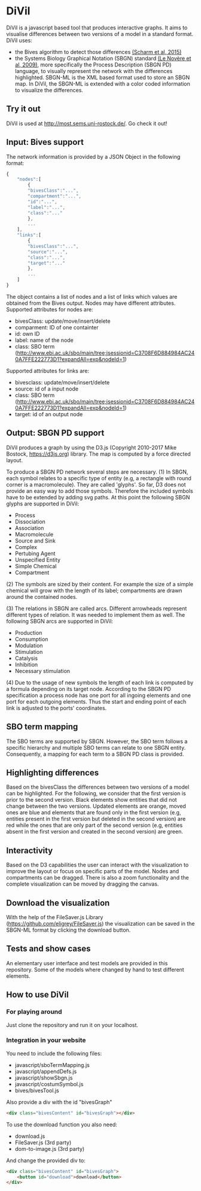 # DiVil
DiVil is a javascript based tool that produces interactive graphs. It aims to visualise differences between two versions of a model in a standard format. 
DiVil uses:
 * the Bives algorithm to detect those differences [(Scharm et al, 2015)](https://doi.org/10.1093/bioinformatics/btv484)
 * the Systems Biology Graphical Notation (SBGN) standard [(Le Novère et al, 2009)](http://dx.doi.org/10.1038/nbt.1558), more specifically the Process Description (SBGN PD) language, to visually represent the network with the differences highlighted.
SBGN-ML is the XML based format used to store an SBGN map. In DiVil, the SBGN-ML is extended with a color coded information to visualize the differences.

## Try it out
DiVil is used at http://most.sems.uni-rostock.de/. Go check it out!

## Input: Bives support
The network information is provided by a JSON Object in the following format:

```js
{
	"nodes":[
		{
		"bivesClass":"...",
		"compartment":"...",
		"id":"...",
		"label":"...",
		"class":"..."
		},
		...
	],
	"links":[
		{
		"bivesClass":"...",
		"source":"...",
		"class":"...",
		"target":"..."
		},
		...
	]
}
```

The object contains a list of nodes and a list of links which values are obtained from the Bives output. Nodes may have different attributes.
Supported attributes for nodes are:
* bivesClass: update/move/insert/delete
* comparment: ID of one containter
* id: own ID
* label: name of the node
* class: SBO term (http://www.ebi.ac.uk/sbo/main/tree;jsessionid=C3708F6D884984AC240A7FFE222773D1?expandAll=exp&nodeId=1)

Supported attributes for links are:
* bivesclass: update/move/insert/delete
* source: id of a input node
* class: SBO term (http://www.ebi.ac.uk/sbo/main/tree;jsessionid=C3708F6D884984AC240A7FFE222773D1?expandAll=exp&nodeId=1)
* target: id of an output node


## Output: SBGN PD support
DiVil produces a graph by using the D3.js (Copyright 2010-2017 Mike Bostock, https://d3js.org) library.
The map is computed by a force directed layout.

To produce a SBGN PD network several steps are necessary.
(1) In SBGN, each symbol relates to a specific type of entity (e.g, a rectangle with round corner is a macromolecule). They are called 'glyphs'. So far, D3 does not provide an easy way to add those symbols. Therefore the included symbols have to be extended by adding svg paths.
At this point the following SBGN glyphs are supported in DiVil:
* Process
* Dissociation
* Association
* Macromolecule
* Source and Sink
* Complex
* Pertubing Agent
* Unspecified Entity
* Simple Chemical
* Compartment
	
(2) The symbols are sized by their content. For example the size of a simple chemical will grow with the length of its label; compartments are drawn around the contained nodes.

(3) The relations in SBGN are called arcs. Different arrowheads represent different types of relation. It was needed to implement them as well.
The following SBGN arcs are supported in DiVil:
* Production
* Consumption
* Modulation
* Stimulation
* Catalysis
* Inhibition
* Necessary stimulation

(4) Due to the usage of new symbols the length of each link is computed by a formula depending on its target node.
According to the SBGN PD specification a process node has one port for all ingoing elements and one port for each outgoing elements. Thus the start and ending point of each link is adjusted to the ports' coordinates.

## SBO term mapping
The SBO terms are supported by SBGN. However, the SBO term follows a specific hierarchy and multiple SBO terms can relate to one SBGN entity. Consequently, a mapping for each term to a SBGN PD class is provided.

## Highlighting differences
Based on the bivesClass the differences between two versions of a model can be highlighted.
For the following, we consider that the first version is prior to the second version.
Black elements show entities that did not change between the two versions. Updated elements are orange, moved ones are blue and elements that are found only in the first version (e.g, entities present in the first version but deleted in the second version) are red while the ones that are only part of the second version (e.g, entities absent in the first version and created in the second version) are green.


## Interactivity
Based on the D3 capabilities the user can interact with the visualization to improve the layout or focus on specific parts of the model.
Nodes and compartments can be dragged. There is also a zoom functionality and the complete visualization can be moved by dragging the canvas.

## Download the visualization
With the help of the FileSaver.js Library (https://github.com/eligrey/FileSaver.js) the visualization can be saved in the SBGN-ML format by clicking the download button.

## Tests and show cases
An elementary user interface and test models are provided in this repository. Some of the models where changed by hand to test different elements.

## How to use DiVil
### For playing around
Just clone the repository and run it on your localhost.

### Integration in your website
You need to include the following files:
* javascript/sboTermMapping.js
* javascript/appendDefs.js
* javascript/showSbgn.js
* javascript/costumSymbol.js
* bives/bivesTool.js

Also provide a div with the id "bivesGraph"
```html
<div class="bivesContent" id="bivesGraph"></div>
```

To use the download function you also need:
* download.js
* FileSaver.js (3rd party)
* dom-to-image.js (3rd party)

And change the provided div to:
```html
<div class="bivesContent" id="bivesGraph">
	<button id="download">download</button>
</div>
```
